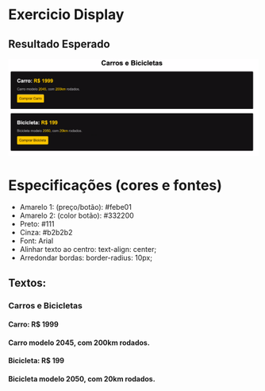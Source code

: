 # Exercicio Display

## Resultado Esperado

<img src="img/1.png">

<br>

# Especificações (cores e fontes)

-   Amarelo 1: (preço/botão): #febe01
-   Amarelo 2: (color botão): #332200
-   Preto: #111
-   Cinza: #b2b2b2
-   Font: Arial
-   Alinhar texto ao centro: text-align: center;
-   Arredondar bordas: border-radius: 10px;

## Textos:

### Carros e Bicicletas

#### Carro: R$ 1999

#### Carro modelo 2045, com 200km rodados.

#### Bicicleta: R$ 199

#### Bicicleta modelo 2050, com 20km rodados.
